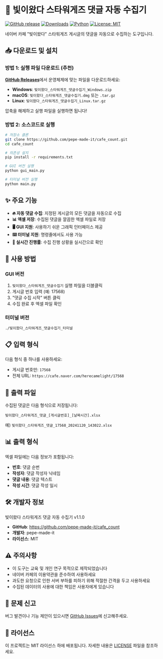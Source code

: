 # 🌟 빛이왔다 스타워게즈 댓글 자동 수집기

[![GitHub release](https://img.shields.io/github/release/pepe-made-it/cafe_count.svg)](https://github.com/pepe-made-it/cafe_count/releases)
[![Downloads](https://img.shields.io/github/downloads/pepe-made-it/cafe_count/total.svg)](https://github.com/pepe-made-it/cafe_count/releases)
[![Python](https://img.shields.io/badge/python-3.8+-blue.svg)](https://www.python.org/downloads/)
[![License: MIT](https://img.shields.io/badge/License-MIT-yellow.svg)](https://opensource.org/licenses/MIT)

네이버 카페 "빛이왔다" 스타워게즈 게시글의 댓글을 자동으로 수집하는 도구입니다.

## 📥 다운로드 및 설치

### 방법 1: 실행 파일 다운로드 (추천)
[**GitHub Releases**](https://github.com/pepe-made-it/cafe_count/releases)에서 운영체제에 맞는 파일을 다운로드하세요:

- **Windows**: `빛이왔다_스타워게즈_댓글수집기_Windows.zip`
- **macOS**: `빛이왔다_스타워게즈_댓글수집기.dmg` 또는 `.tar.gz`
- **Linux**: `빛이왔다_스타워게즈_댓글수집기_Linux.tar.gz`

압축을 해제하고 실행 파일을 실행하면 됩니다!

### 방법 2: 소스코드로 실행
```bash
# 저장소 클론
git clone https://github.com/pepe-made-it/cafe_count.git
cd cafe_count

# 의존성 설치
pip install -r requirements.txt

# GUI 버전 실행
python gui_main.py

# 터미널 버전 실행
python main.py
```

## ✨ 주요 기능

- **🔥 자동 댓글 수집**: 지정된 게시글의 모든 댓글을 자동으로 수집
- **📊 엑셀 저장**: 수집된 댓글을 깔끔한 엑셀 파일로 저장
- **🖥️ GUI 지원**: 사용하기 쉬운 그래픽 인터페이스 제공
- **⌨️ 터미널 지원**: 명령줄에서도 사용 가능
- **🔄 실시간 진행률**: 수집 진행 상황을 실시간으로 확인

## 🚀 사용 방법

### GUI 버전
1. `빛이왔다_스타워게즈_댓글수집기` 실행 파일을 더블클릭
2. 게시글 번호 입력 (예: 17568)
3. "댓글 수집 시작" 버튼 클릭
4. 수집 완료 후 엑셀 파일 확인

### 터미널 버전
```bash
./빛이왔다_스타워게즈_댓글수집기_터미널
```

## 📋 입력 형식

다음 형식 중 하나를 사용하세요:
- 게시글 번호만: `17568`
- 전체 URL: `https://cafe.naver.com/herecamelight/17568`

## 📁 출력 파일

수집된 댓글은 다음 형식으로 저장됩니다:
```
빛이왔다_스타워게즈_댓글_[게시글번호]_[날짜시간].xlsx
```

예) `빛이왔다_스타워게즈_댓글_17568_20241120_143022.xlsx`

## 📊 출력 형식

엑셀 파일에는 다음 정보가 포함됩니다:
- **번호**: 댓글 순번
- **작성자**: 댓글 작성자 닉네임
- **댓글 내용**: 댓글 텍스트
- **작성 시간**: 댓글 작성 일시

## 🛠️ 개발자 정보

빛이왔다 스타워게즈 댓글 자동 수집기 v1.1.0
- **GitHub**: https://github.com/pepe-made-it/cafe_count
- **개발자**: pepe-made-it
- **라이선스**: MIT

## ⚠️ 주의사항

- 이 도구는 교육 및 개인 연구 목적으로 제작되었습니다
- 네이버 카페의 이용약관을 준수하여 사용하세요
- 과도한 요청으로 인한 서버 부하를 피하기 위해 적절한 간격을 두고 사용하세요
- 수집된 데이터의 사용에 대한 책임은 사용자에게 있습니다

## 🐛 문제 신고

버그 발견이나 기능 제안이 있으시면 [GitHub Issues](https://github.com/pepe-made-it/cafe_count/issues)에 신고해주세요.

## 📄 라이선스

이 프로젝트는 MIT 라이선스 하에 배포됩니다. 자세한 내용은 [LICENSE](LICENSE) 파일을 참조하세요. 